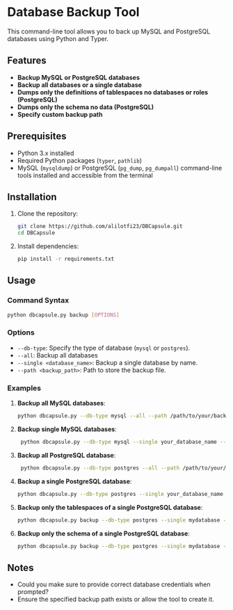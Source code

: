 
# Database Backup Tool

This command-line tool allows you to back up MySQL and PostgreSQL databases using Python and Typer.

## Features

- **Backup MySQL or PostgreSQL databases**
- **Backup all databases or a single database**
- **Dumps only the definitions of tablespaces no databases or roles (PostgreSQL)**
- **Dumps only the schema no data (PostgreSQL)**
- **Specify custom backup path**

## Prerequisites

- Python 3.x installed
- Required Python packages (`typer`, `pathlib`)
- MySQL (`mysqldump`) or PostgreSQL (`pg_dump`, `pg_dumpall`) command-line tools installed and accessible from the terminal

## Installation

1. Clone the repository:

   ```bash
   git clone https://github.com/alilotfi23/DBCapsule.git
   cd DBCapsule
   ```

2. Install dependencies:

   ```bash
   pip install -r requirements.txt
   ```

## Usage

### Command Syntax

```bash
python dbcapsule.py backup [OPTIONS]
```

### Options

- `--db-type`: Specify the type of database (`mysql` or `postgres`).
- `--all`: Backup all databases
- `--single <database_name>`: Backup a single database by name.
- `--path <backup_path>`: Path to store the backup file.

### Examples

1. **Backup all MySQL databases**:

   ```bash
   python dbcapsule.py --db-type mysql --all --path /path/to/your/backup/folder
   ```

2. **Backup single MySQL databases**:

   ```bash
    python dbcapsule.py --db-type mysql --single your_database_name --path /path/to/your/backup/folder
   ```

3. **Backup all PostgreSQL database**:

   ```bash
    python dbcapsule.py --db-type postgres --all --path /path/to/your/backup/folder
   ```
4. **Backup a single PostgreSQL database**:

   ```bash
   python dbcapsule.py --db-type postgres --single your_database_name --path /path/to/your/backup/folder
   ```
5. **Backup only the tablespaces of a single PostgreSQL database**:
    ```bash
    python dbcapsule.py backup --db-type postgres --single mydatabase --tablespaces --path /path/to/backup
    ```
6. **Backup only the schema of a single PostgreSQL database**:
    ```bash
    python dbcapsule.py backup --db-type postgres --single mydatabase --schema --path /path/to/backup
    ```

## Notes

- Could you make sure to provide correct database credentials when prompted?
- Ensure the specified backup path exists or allow the tool to create it.
